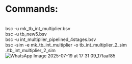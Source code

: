 # Commands:
<br> bsc -u mk_tb_int_multiplier.bsv
<br> bsc -u tb_new5.bsv
<br> bsc -u int_multiplier_pipelined_4stages.bsv
<br> bsc -sim -e mk_tb_int_multiplier -o tb_int_multiplier_2_sim
<br> ./tb_int_multiplier_2_sim
![WhatsApp Image 2025-07-19 at 17 31 09_17faaf85](https://github.com/user-attachments/assets/4a927a00-9c1d-44ab-856d-fbaf1b94ef6c)
